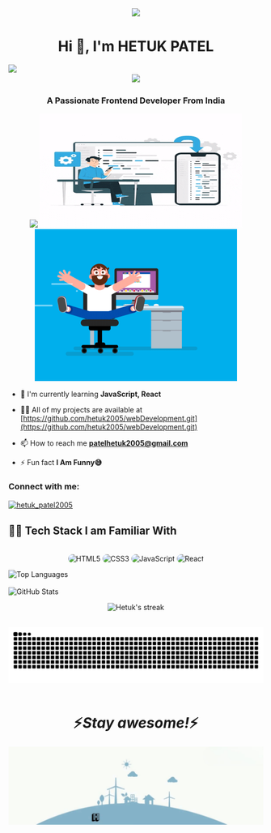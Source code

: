 <div align="center">
 <img  src="https://readme-typing-svg.herokuapp.com?font=Fira+Code&color=00ff00&weight=700&size=25&letterSpacing=0.3px&pause=1000&center=true&vCenter=true&width=435&height=51&lines=Hello+Everyone+!;I+Am+Hetuk+Patel"  />
</div>

<h1 align="center">Hi 👋, I'm HETUK PATEL</h1>

<img src="https://user-images.githubusercontent.com/106918656/209438619-25091cdf-a126-4e95-a24c-5efdf8057606.gif">

<div align="center">
 <img  src="https://readme-typing-svg.herokuapp.com?font=Fira+Code&weight=700&color=00ff00&size=25&letterSpacing=0.3px&pause=1000&center=true&vCenter=true&width=435&height=51&lines=Web+Developer;Quick+Learner;Self+Motivated"  />
</div>

<h3 align="center">A Passionate Frontend Developer From India</h3>

<p align="center">
  <img src="https://cdn.wallpapersafari.com/30/0/n0HOqk.gif" width="400"/>
  <img src="https://raw.githubusercontent.com/hetuk2005/media/main/front-end-developer-animation-download-in-lottie-json-gif-static-svg-file-formats--java-logo-programming-languages-web-development-software-and-qa-process-pack-people-animations-4453020.gif" width="400" height="225"/>
  <img src="https://raw.githubusercontent.com/hetuk2005/media/main/Enjoy.gif" width="400"/>
</p>

- 🌱 I'm currently learning **JavaScript, React**

- 👨‍💻 All of my projects are available at [https://github.com/hetuk2005/webDevelopment.git](https://github.com/hetuk2005/webDevelopment.git)

- 📫 How to reach me **patelhetuk2005@gmail.com**

- ⚡ Fun fact **I Am Funny😅**

<h3 align="left">Connect with me:</h3>
<p align="left">
<a href="https://instagram.com/hetuk_patel2005" target="blank"><img align="center" src="https://raw.githubusercontent.com/rahuldkjain/github-profile-readme-generator/master/src/images/icons/Social/instagram.svg" alt="hetuk_patel2005" height="30" width="40" /></a>
</p>

## 👨‍💻 Tech Stack I am Familiar With

<p align="center">
<br/>
  <img alt="HTML5" src="https://img.shields.io/badge/HTML5-E34F26?logo=html5&logoColor=black&style=for-the-badge" style="border-radius:10px;"/>
  <img alt="CSS3" src="https://img.shields.io/badge/css3%20-%231572B6.svg?&style=for-the-badge&logo=Css&logoColor=black" style="border-radius:10px;"/>
  <img alt="JavaScript" src="https://img.shields.io/badge/JavaScript-F7DF1E?logo=javascript&logoColor=black&style=for-the-badge" style="border-radius:10px;"/>
  <img alt="React" src="https://img.shields.io/badge/React-61DAFB?logo=react&logoColor=black&style=for-the-badge" style="border-radius:10px;"/>
<br/>
</p>

<p >
  <img 
    src="https://github-readme-stats.vercel.app/api/top-langs?username=hetuk2005&show_icons=true&locale=en&layout=compact&bg_color=0,000000,003300&title_color=ADFF2F&text_color=9ACD32&icon_color=7FFF00&cache_seconds=100" 
    alt="Top Languages" 
  />
  <br><br>
  <img 
    src="https://github-readme-stats.vercel.app/api?username=hetuk2005&show_icons=true&locale=en&bg_color=0,000000,003300&title_color=ADFF2F&text_color=9ACD32&icon_color=7FFF00&cache_seconds=100" 
    alt="GitHub Stats" 
  />
</p>

<p align="center">
  <a href="https://git.io/streak-stats" style="text-decoration:none;">
    <img
      title="🔥 Get streak stats for your profile at git.io/streak-stats"
      alt="Hetuk's streak"
      src="https://streak-stats.demolab.com?user=hetuk2005&theme=chartreuse-dark&hide_border=true"
    />
  </a>
</p>

<br>
<div align="center">
  <picture>
    <source media="(prefers-color-scheme: dark)" srcset="https://raw.githubusercontent.com/hetuk2005/hetuk2005/output/github-contribution-grid-snake-dark.svg" />
    <source media="(prefers-color-scheme: light)" srcset="https://raw.githubusercontent.com/hetuk2005/hetuk2005/output/github-contribution-grid-snake.svg" />
    <img alt="github-contribution-grid-snake" src="https://raw.githubusercontent.com/hetuk2005/hetuk2005/output/github-contribution-grid-snake.svg" />
  </picture>
</div>
<br>

<h1 align='center'>⚡️<i>Stay awesome!</i>⚡️</h1>

<img src="https://raw.githubusercontent.com/hetuk2005/media/main/Intro.gif">
